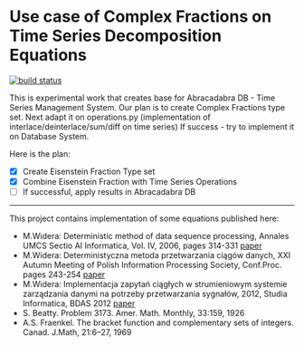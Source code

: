 # Use case of Complex Fractions on Time Series Decomposition Equations

[![build status](
  http://img.shields.io/travis/michalwidera/equations/master.svg?style=flat)](
 https://travis-ci.org/michalwidera/equations)
 
This is experimental work that creates base for Abracadabra DB - Time Series Management System.
Our plan is to create Complex Fractions type set.
Next adapt it on operations.py (implementation of interlace/deinterlace/sum/diff on time series)
If success - try to implement it on Database System.

Here is the plan:
- [x] Create Eisenstein Fraction Type set
- [x] Combine Eisenstein Fraction with Time Series Operations
- [ ] If successful, apply results in Abracadabra DB

---

This project contains implementation of some equations published here:

- M.Widera: Deterministic method of data sequence processing, Annales UMCS Sectio AI Informatica, Vol. IV, 2006, pages 314-331 [paper](https://www.academia.edu/1840564/Deterministic_method_of_data_sequence_processing)
- M.Widera: Deterministyczna metoda przetwarzania ciągów danych, XXI Autumn Meeting of Polish Information Processing Society, Conf.Proc. pages 243-254 [paper](https://www.academia.edu/1840563/Deterministyczna_metoda_przetwarzania_ciagow_danych)
- M.Widera: Implementacja zapytań ciągłych w strumieniowym systemie zarządzania danymi na potrzeby przetwarzania sygnałów, 2012, Studia Informatica, BDAS 2012 [paper](https://www.academia.edu/3008215/Widera_Implementacja_zapyta%C5%84_ci%C4%85g%C5%82ych_w_strumieniowym_systemie_zarz%C4%85dzania_danymi_dla_potrzeb_przetwarzania_sygna%C5%82%C3%B3w)
- S. Beatty. Problem 3173. Amer. Math. Monthly, 33:159, 1926
- A.S. Fraenkel. The bracket function and complementary sets of integers. Canad. J.Math, 21:6–27, 1969

